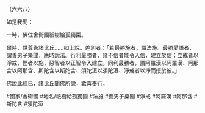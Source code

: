（六六八）

如是我聞：

一時，佛住舍衛國祇樹給孤獨園。

爾時，世尊告諸比丘……如上說。差別者：「若最勝施者，謂法施。最勝愛語者，謂善男子樂聞，應時說法。行利最勝者，諸不信者能令入信，建立於信；立戒者以淨戒，慳者以施，惡智者以正智令入建立。同利最勝者，謂阿羅漢以阿羅漢、阿那含以阿那含、斯陀含以斯陀含、須陀洹以須陀洹、淨戒者以淨而授於彼。」

佛說此經已，諸比丘聞佛所說，歡喜奉行。

#國家/舍衛國
#地名/祇樹給孤獨園
#法施
#善男子樂聞
#淨戒
#阿羅漢
#阿那含
#斯陀含
#須陀洹
